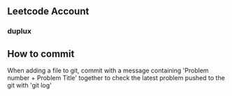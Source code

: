 ## Leetcode Account

### duplux


## How to commit

When adding a file to git,
commit with a message containing 'Problem number + Problem Title' together 
to check the latest problem pushed to the git with 'git log'
